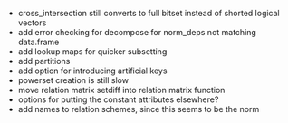 - cross_intersection still converts to full bitset instead of shorted logical vectors
- add error checking for decompose for norm_deps not matching data.frame
- add lookup maps for quicker subsetting
- add partitions
- add option for introducing artificial keys
- powerset creation is still slow
- move relation matrix setdiff into relation matrix function
- options for putting the constant attributes elsewhere?
- add names to relation schemes, since this seems to be the norm
